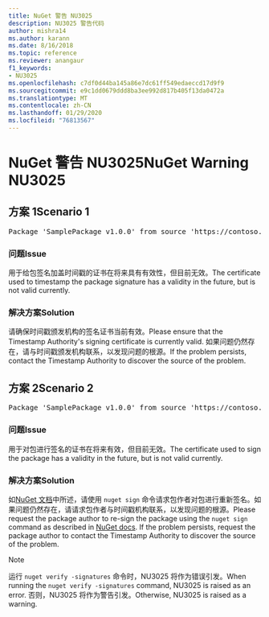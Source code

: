 ```yaml
---
title: NuGet 警告 NU3025
description: NU3025 警告代码
author: mishra14
ms.author: karann
ms.date: 8/16/2018
ms.topic: reference
ms.reviewer: anangaur
f1_keywords:
- NU3025
ms.openlocfilehash: c7df0d44ba145a86e7dc61ff549edaeccd17d9f9
ms.sourcegitcommit: e9c1dd0679ddd8ba3ee992d817b405f13da0472a
ms.translationtype: MT
ms.contentlocale: zh-CN
ms.lasthandoff: 01/29/2020
ms.locfileid: "76813567"
---
```

# <a name="nuget-warning-nu3025"></a><span data-ttu-id="74cb2-103">NuGet 警告 NU3025</span><span class="sxs-lookup"><span data-stu-id="74cb2-103">NuGet Warning NU3025</span></span>

## <a name="scenario-1"></a><span data-ttu-id="74cb2-104">方案 1</span><span class="sxs-lookup"><span data-stu-id="74cb2-104">Scenario 1</span></span>

<pre>Package 'SamplePackage v1.0.0' from source 'https://contoso.com/index.json': The timestamp signing certificate is not yet valid.</pre>

### <a name="issue"></a><span data-ttu-id="74cb2-105">问题</span><span class="sxs-lookup"><span data-stu-id="74cb2-105">Issue</span></span>

<span data-ttu-id="74cb2-106">用于给包签名加盖时间戳的证书在将来具有有效性，但目前无效。</span><span class="sxs-lookup"><span data-stu-id="74cb2-106">The certificate used to timestamp the package signature has a validity in the future, but is not valid currently.</span></span>


### <a name="solution"></a><span data-ttu-id="74cb2-107">解决方案</span><span class="sxs-lookup"><span data-stu-id="74cb2-107">Solution</span></span>

<span data-ttu-id="74cb2-108">请确保时间戳颁发机构的签名证书当前有效。</span><span class="sxs-lookup"><span data-stu-id="74cb2-108">Please ensure that the Timestamp Authority's signing certificate is currently valid.</span></span> <span data-ttu-id="74cb2-109">如果问题仍然存在，请与时间戳颁发机构联系，以发现问题的根源。</span><span class="sxs-lookup"><span data-stu-id="74cb2-109">If the problem persists, contact the Timestamp Authority to discover the source of the problem.</span></span>



## <a name="scenario-2"></a><span data-ttu-id="74cb2-110">方案 2</span><span class="sxs-lookup"><span data-stu-id="74cb2-110">Scenario 2</span></span>

<pre>Package 'SamplePackage v1.0.0' from source 'https://contoso.com/index.json': The primary signature's timestamp signing certificate is not yet valid.</pre>

### <a name="issue"></a><span data-ttu-id="74cb2-111">问题</span><span class="sxs-lookup"><span data-stu-id="74cb2-111">Issue</span></span>

<span data-ttu-id="74cb2-112">用于对包进行签名的证书在将来有效，但目前无效。</span><span class="sxs-lookup"><span data-stu-id="74cb2-112">The certificate used to sign the package has a validity in the future, but is not valid currently.</span></span>


### <a name="solution"></a><span data-ttu-id="74cb2-113">解决方案</span><span class="sxs-lookup"><span data-stu-id="74cb2-113">Solution</span></span>

<span data-ttu-id="74cb2-114">如[NuGet 文档](../../create-packages/sign-a-package.md)中所述，请使用 `nuget sign` 命令请求包作者对包进行重新签名。如果问题仍然存在，请请求包作者与时间戳机构联系，以发现问题的根源。</span><span class="sxs-lookup"><span data-stu-id="74cb2-114">Please request the package author to re-sign the package using the `nuget sign` command as described in [NuGet docs](../../create-packages/sign-a-package.md). If the problem persists, request the package author to contact the Timestamp Authority to discover the source of the problem.</span></span>


> [!Note]
> <span data-ttu-id="74cb2-115">运行 `nuget verify -signatures` 命令时，NU3025 将作为错误引发。</span><span class="sxs-lookup"><span data-stu-id="74cb2-115">When running the `nuget verify -signatures` command, NU3025 is raised as an error.</span></span> <span data-ttu-id="74cb2-116">否则，NU3025 将作为警告引发。</span><span class="sxs-lookup"><span data-stu-id="74cb2-116">Otherwise, NU3025 is raised as a warning.</span></span>
